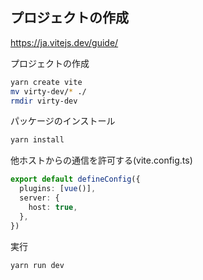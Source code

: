 ## プロジェクトの作成

https://ja.vitejs.dev/guide/

プロジェクトの作成

```bash
yarn create vite
mv virty-dev/* ./
rmdir virty-dev
```

パッケージのインストール

```bash
yarn install
```

他ホストからの通信を許可する(vite.config.ts)

```ts
export default defineConfig({
  plugins: [vue()],
  server: {
    host: true,
  },
})
```


実行

```bash
yarn run dev
```

